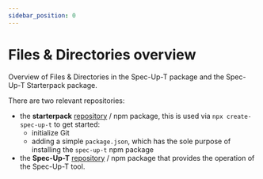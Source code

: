 ```yaml
---
sidebar_position: 0
---
```

# Files & Directories overview

Overview of Files & Directories in the Spec-Up-T package and the Spec-Up-T Starterpack package.

There are two relevant repositories:
- the **starterpack** [repository](https://github.com/trustoverip/spec-up-t-starter-pack) / npm package, this is used via `npx create-spec-up-t` to get started:
  - initialize Git
  - adding a simple `package.json`, which has the sole purpose of installing the `spec-up-t` npm package
- the **Spec-Up-T** [repository](https://github.com/trustoverip/spec-up-t) / npm package that provides the operation of the Spec-Up-T tool.
